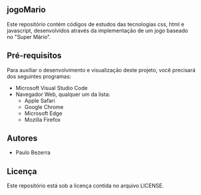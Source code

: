 ## jogoMario

Este repositório contém códigos de estudos das tecnologias css, html e javascript, desenvolvidos através da implementação de um jogo baseado no "Super Mário".

## Pré-requisitos

Para auxiliar o desenvolvimento e visualização deste projeto, você precisará dos seguintes programas:

* Microsoft Visual Studio Code
* Navegador Web, qualquer um da lista:
    * Apple Safari
    * Google Chrome
    * Microsoft Edge
    * Mozilla Firefox

## Autores

* Paulo Bezerra

## Licença

Este repositório está sob a licença contida no arquivo LICENSE.